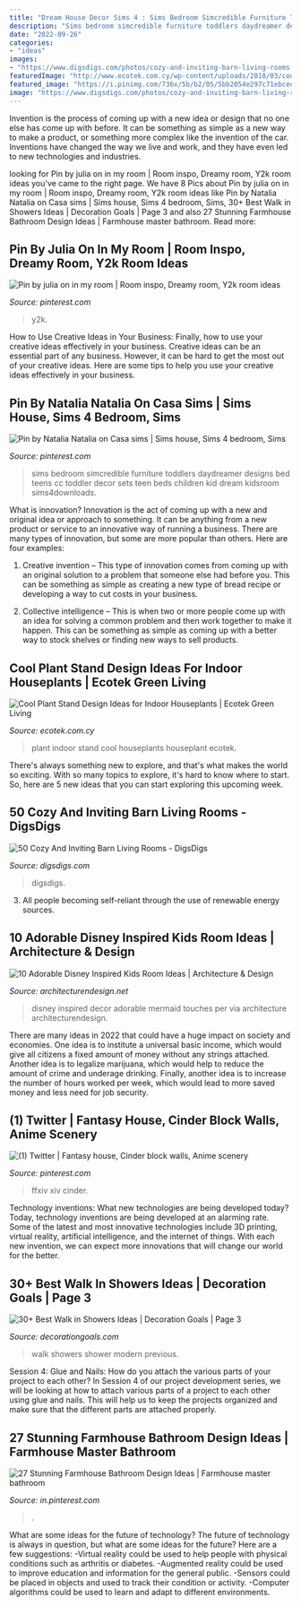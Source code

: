 ```yaml
---
title: "Dream House Decor Sims 4 : Sims Bedroom Simcredible Furniture Toddlers Daydreamer Designs Bed Teens Cc Toddler Decor Sets Teen Beds Children Kid Dream Kidsroom Sims4downloads"
description: "Sims bedroom simcredible furniture toddlers daydreamer designs bed teens cc toddler decor sets teen beds children kid dream kidsroom sims4downloads"
date: "2022-09-26"
categories:
- "ideas"
images:
- "https://www.digsdigs.com/photos/cozy-and-inviting-barn-living-rooms-27.jpg"
featuredImage: "http://www.ecotek.com.cy/wp-content/uploads/2018/03/cool-plant-stand-design-ideas-for-indoor-houseplan-20.jpeg"
featured_image: "https://i.pinimg.com/736x/5b/b2/05/5bb2054e297c71ebced6288330b1c457.jpg"
image: "https://www.digsdigs.com/photos/cozy-and-inviting-barn-living-rooms-27.jpg"
---
```



Invention is the process of coming up with a new idea or design that no one else has come up with before. It can be something as simple as a new way to make a product, or something more complex like the invention of the car. Inventions have changed the way we live and work, and they have even led to new technologies and industries.

	

		
looking for Pin by julia on in my room | Room inspo, Dreamy room, Y2k room ideas you've came to the right page. We have 8 Pics about Pin by julia on in my room | Room inspo, Dreamy room, Y2k room ideas like Pin by Natalia Natalia on Casa sims | Sims house, Sims 4 bedroom, Sims, 30+ Best Walk in Showers Ideas | Decoration Goals | Page 3 and also 27 Stunning Farmhouse Bathroom Design Ideas | Farmhouse master bathroom. Read more:
		
    
## Pin By Julia On In My Room | Room Inspo, Dreamy Room, Y2k Room Ideas

<img loading=lazy src="https://i.pinimg.com/736x/5b/b2/05/5bb2054e297c71ebced6288330b1c457.jpg" onerror="this.onerror=null;this.src='https://tse4.mm.bing.net/th?id=OIP.MB71pBuBGX-V04jneCjAdwHaJ3&amp;pid=15.1';" alt="Pin by julia on in my room | Room inspo, Dreamy room, Y2k room ideas">

_Source: pinterest.com_

>y2k. 

	

How to Use Creative Ideas in Your Business: Finally, how to use your creative ideas effectively in your business.
Creative ideas can be an essential part of any business. However, it can be hard to get the most out of your creative ideas. Here are some tips to help you use your creative ideas effectively in your business.

    
## Pin By Natalia Natalia On Casa Sims | Sims House, Sims 4 Bedroom, Sims

<img loading=lazy src="https://i.pinimg.com/736x/c0/7d/ac/c07dac623373e025aff34be44988390d.jpg" onerror="this.onerror=null;this.src='https://tse1.mm.bing.net/th?id=OIP.rGggy_Dd61-siLS8cyqqdwHaFO&amp;pid=15.1';" alt="Pin by Natalia Natalia on Casa sims | Sims house, Sims 4 bedroom, Sims">

_Source: pinterest.com_

>sims bedroom simcredible furniture toddlers daydreamer designs bed teens cc toddler decor sets teen beds children kid dream kidsroom sims4downloads. 

	

What is innovation?
Innovation is the act of coming up with a new and original idea or approach to something. It can be anything from a new product or service to an innovative way of running a business. There are many types of innovation, but some are more popular than others. Here are four examples:
1. Creative invention – This type of innovation comes from coming up with an original solution to a problem that someone else had before you. This can be something as simple as creating a new type of bread recipe or developing a way to cut costs in your business.

2. Collective intelligence – This is when two or more people come up with an idea for solving a common problem and then work together to make it happen. This can be something as simple as coming up with a better way to stock shelves or finding new ways to sell products.


    
## Cool Plant Stand Design Ideas For Indoor Houseplants | Ecotek Green Living

<img loading=lazy src="http://www.ecotek.com.cy/wp-content/uploads/2018/03/cool-plant-stand-design-ideas-for-indoor-houseplan-20.jpeg" onerror="this.onerror=null;this.src='https://tse4.mm.bing.net/th?id=OIP.iDBrAUJp83WcoZNfoAeuRAHaLG&amp;pid=15.1';" alt="Cool Plant Stand Design Ideas for Indoor Houseplants | Ecotek Green Living">

_Source: ecotek.com.cy_

>plant indoor stand cool houseplants houseplant ecotek. 

	

There's always something new to explore, and that's what makes the world so exciting. With so many topics to explore, it's hard to know where to start.  So, here are 5 new ideas that you can start exploring this upcoming week.

    
## 50 Cozy And Inviting Barn Living Rooms - DigsDigs

<img loading=lazy src="https://www.digsdigs.com/photos/cozy-and-inviting-barn-living-rooms-27.jpg" onerror="this.onerror=null;this.src='https://tse2.mm.bing.net/th?id=OIP.4NHOlfS97wBA42sW8MgwygHaLH&amp;pid=15.1';" alt="50 Cozy And Inviting Barn Living Rooms - DigsDigs">

_Source: digsdigs.com_

>digsdigs. 

	

3. All people becoming self-reliant through the use of renewable energy sources. 

    
## 10 Adorable Disney Inspired Kids Room Ideas | Architecture &amp; Design

<img loading=lazy src="https://cdn.architecturendesign.net/wp-content/uploads/2014/09/188.jpg" onerror="this.onerror=null;this.src='https://tse3.mm.bing.net/th?id=OIP.eSrTrxeEEmd9k9ahspK4vQHaLZ&amp;pid=15.1';" alt="10 Adorable Disney Inspired Kids Room Ideas | Architecture &amp; Design">

_Source: architecturendesign.net_

>disney inspired decor adorable mermaid touches per via architecture architecturendesign. 

	

There are many ideas in 2022 that could have a huge impact on society and economies. One idea is to institute a universal basic income, which would give all citizens a fixed amount of money without any strings attached. Another idea is to legalize marijuana, which would help to reduce the amount of crime and underage drinking. Finally, another idea is to increase the number of hours worked per week, which would lead to more saved money and less need for job security.

    
## (1) Twitter | Fantasy House, Cinder Block Walls, Anime Scenery

<img loading=lazy src="https://i.pinimg.com/736x/f7/a7/a4/f7a7a4c119210a93fccaa6b409d9aed1.jpg" onerror="this.onerror=null;this.src='https://tse4.mm.bing.net/th?id=OIP.1j0ATvfy-XgDEhnxCUPGgQHaEF&amp;pid=15.1';" alt="(1) Twitter | Fantasy house, Cinder block walls, Anime scenery">

_Source: pinterest.com_

>ffxiv xiv cinder. 

	

Technology inventions: What new technologies are being developed today?
Today, technology inventions are being developed at an alarming rate. Some of the latest and most innovative technologies include 3D printing, virtual reality, artificial intelligence, and the internet of things. With each new invention, we can expect more innovations that will change our world for the better.

    
## 30+ Best Walk In Showers Ideas | Decoration Goals | Page 3

<img loading=lazy src="https://www.decorationgoals.com/wp-content/uploads/2017/02/Large-Modern-Walk-in-Shower.jpg" onerror="this.onerror=null;this.src='https://tse1.mm.bing.net/th?id=OIP.CFDnHIyFAtolBoZ7sDBJAgHaJv&amp;pid=15.1';" alt="30+ Best Walk in Showers Ideas | Decoration Goals | Page 3">

_Source: decorationgoals.com_

>walk showers shower modern previous. 

	

Session 4: Glue and Nails: How do you attach the various parts of your project to each other?
In Session 4 of our project development series, we will be looking at how to attach various parts of a project to each other using glue and nails. This will help us to keep the projects organized and make sure that the different parts are attached properly.

    
## 27 Stunning Farmhouse Bathroom Design Ideas | Farmhouse Master Bathroom

<img loading=lazy src="https://i.pinimg.com/736x/3d/ba/a2/3dbaa2743784f97b78adae002c5e206d.jpg" onerror="this.onerror=null;this.src='https://tse3.mm.bing.net/th?id=OIP.vWwwmSYBQwWfGeLSqsN-twAAAA&amp;pid=15.1';" alt="27 Stunning Farmhouse Bathroom Design Ideas | Farmhouse master bathroom">

_Source: in.pinterest.com_

>. 

	

What are some ideas for the future of technology?
The future of technology is always in question, but what are some ideas for the future? Here are a few suggestions: 
-Virtual reality could be used to help people with physical conditions such as arthritis or diabetes. 
-Augmented reality could be used to improve education and information for the general public. 
-Sensors could be placed in objects and used to track their condition or activity. 
-Computer algorithms could be used to learn and adapt to different environments.

